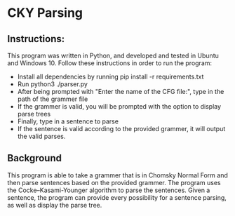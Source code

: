# CKY Parsing
## Instructions:
This program was written in Python, and developed and tested in Ubuntu and Windows 10. Follow these instructions in order to run the program:
* Install all dependencies by running pip install -r requirements.txt
* Run python3 ./parser.py
* After being prompted with "Enter the name of the CFG file:", type in the path of the grammer file
* If the grammer is valid, you will be prompted with the option to display parse trees
* Finally, type in a sentence to parse
* If the sentence is valid according to the provided grammer, it will output the valid parses.

## Background
This program is able to take a grammer that is in Chomsky Normal Form and then parse sentences based on the provided grammer. The program uses the Cocke–Kasami-Younger algorithm to parse the sentences. Given a sentence, the program can provide every possibility for a sentence parsing, as well as display the parse tree.

